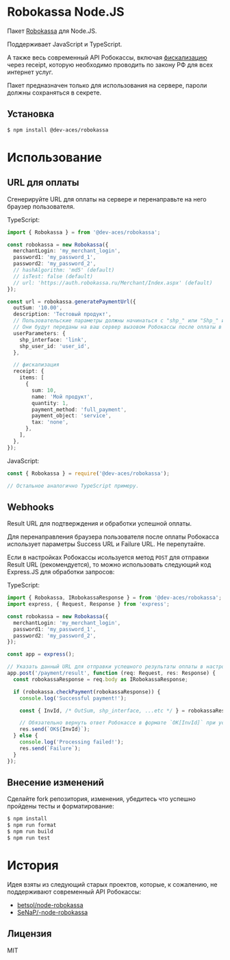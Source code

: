 # Robokassa Node.JS

Пакет [Robokassa](https://docs.robokassa.ru) для Node.JS.

Поддерживает JavaScript и TypeScript.

А также весь современный API Робокассы, включая [фискализацию](https://docs.robokassa.ru/fiscalization/?utm_medium=email&utm_source=UniSender&utm_campaign=284292554) через receipt, которую необходимо проводить по закону РФ для всех интернет услуг.

Пакет предназначен только для использования на сервере, пароли должны сохраняться в секрете.

## Установка

```sh
$ npm install @dev-aces/robokassa
```

# Использование

## URL для оплаты

Сгенерируйте URL для оплаты на сервере и перенаправьте на него браузер пользователя.

TypeScript:

```typescript
import { Robokassa } = from '@dev-aces/robokassa';

const robokassa = new Robokassa({
  merchantLogin: 'my_merchant_login',
  password1: 'my_password_1',
  password2: 'my_password_2',
  // hashAlgorithm: 'md5' (default)
  // isTest: false (default)
  // url: 'https://auth.robokassa.ru/Merchant/Index.aspx' (default)
});

const url = robokassa.generatePaymentUrl({
  outSum: '10.00',
  description: 'Тестовый продукт',
  // Пользовательские параметры должны начинаться с "shp_" или "Shp_" или "SHP_".
  // Они будут переданы на ваш сервер вызовом Робокассы после оплаты в том же виде.
  userParameters: {
    shp_interface: 'link',
    shp_user_id: 'user_id',
  },

  // фискализация
  receipt: {
    items: [
      {
        sum: 10,
        name: 'Мой продукт',
        quantity: 1,
        payment_method: 'full_payment',
        payment_object: 'service',
        tax: 'none',
      },
    ],
  },
});

```

JavaScript:

```javascript
const { Robokassa } = require('@dev-aces/robokassa');

// Остальное аналогично TypeScript примеру.
```

## Webhooks

Result URL для подтверждения и обработки успешной оплаты.

Для перенаправления браузера пользователя после оплаты Робокасса использует параметры Success URL и Failure URL. Не перепутайте.

Если в настройках Робокассы исользуется метод `POST` для отправки Result URL (рекомендуется), то можно использовать следующий код Express.JS для обработки запросов:

TypeScript:

```typescript
import { Robokassa, IRobokassaResponse } = from '@dev-aces/robokassa';
import express, { Request, Response } from 'express';

const robokassa = new Robokassa({
  merchantLogin: 'my_merchant_login',
  password1: 'my_password_1',
  password2: 'my_password_2',
});

const app = express();

// Указать данный URL для отправки успешного результаты оплаты в настройках Робокассы (Method of sending data to Result Url)
app.post('/payment/result', function (req: Request, res: Response) {
  const robokassaResponse = req.body as IRobokassaResponse;

  if (robokassa.checkPayment(robokassaResponse)) {
    console.log('Successful payment!');

    const { InvId, /* OutSum, shp_interface, ...etc */ } = robokassaResponse;

    // Обязательно вернуть ответ Робокассе в формате `OK[InvId]` при успешной обработке запроса.
    res.send(`OK${InvId}`);
  } else {
    console.log('Processing failed!');
    res.send(`Failure`);
  }
});
```

## Внесение изменений

Сделайте fork репозитория, изменения, убедитесь что успешно пройдены тесты и форматирование:

```bash
$ npm install
$ npm run format
$ npm run build
$ npm run test
```

# История

Идея взяты из следующий старых проектов, которые, к сожалению, не поддерживают современный API Робокассы:

- [betsol/node-robokassa](https://github.com/betsol/node-robokassa)
- [SeNaP/-node-robokassa](https://github.com/SeNaP/node-robokassa)

## Лицензия

MIT
